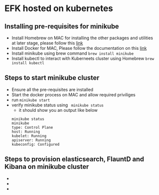 # EFK hosted on kubernetes

## Installing pre-requisites for minikube
- Install Homebrew on MAC for installing the other packages and utilities at later stage, please follow this [link](https://brew.sh/) 
- Install Docker for MAC, Please follow the documentation on this [link](https://docs.docker.com/desktop/install/mac-install/)  
- Install minikube using brew command ```brew install minikube```
- Install kubectl to interact with Kuberneets cluster using Homebrew ``` brew install kubectl ```


## Steps to start minikube cluster
- Ensure all the pre-requisites are installed
- Start the docker process on MAC and allow required priviliges
- run ```minikube start```
- verify minikube status using ``` minikube status```
  - it should show you an output like below
  ```
  minikube status
  minikube
  type: Control Plane
  host: Running
  kubelet: Running
  apiserver: Running
  kubeconfig: Configured
  ```

## Steps to provision elasticsearch, FlauntD and Kibana on minikube cluster
-
-
-

